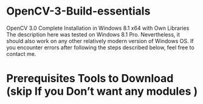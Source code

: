 # OpenCV-3-Build-essentials

OpenCV 3.0 Complete Installation in Windows 8.1 x64 with Own Libraries
The description here was tested on Windows 8.1 Pro. Nevertheless, it should also work on any other relatively modern version of Windows OS. If you encounter errors after following the steps described below, feel free to contact me.

# Prerequisites Tools to Download (skip If you Don’t  want any modules  )

